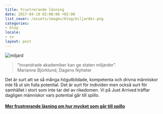 ```yaml
---
title: Frustrerande läsning
date: 2017-04-19 02:00:00 +02:00
list_cover: /assets/images/blog/miljarder.png
categories:
- blog
locale:
- sv
layout: post
---
```


![miljard](/assets/images/blog/miljarder.png)

> "Invandrade akademiker kan ge staten miljarder". <br>
> Marianne Björklund, Dagens Nyheter‌‌

Det är surt att se så många högutbildade, kompetenta och drivna människor inte få ut sin fulla potential. Det är surt för individen men också surt för samhället i stort som inte tar del av rikedomen. Vi på Just Arrived träffar dagligen människor vars potential går till spillo.

#### [Mer frustrerande läsning om hur mycket som går till spillo](http://www.dn.se/ekonomi/invandrade-akademiker-kan-ge-staten-miljarder/)
